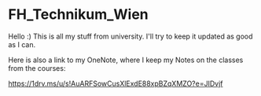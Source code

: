 # FH_Technikum_Wien
Hello :) This is all my stuff from university. I'll try to keep it updated as good as I can.

Here is also a link to my OneNote, where I keep my Notes on the classes from the courses:

https://1drv.ms/u/s!AuARFSowCusXlExdE88xpBZqXMZO?e=JIDvjf


